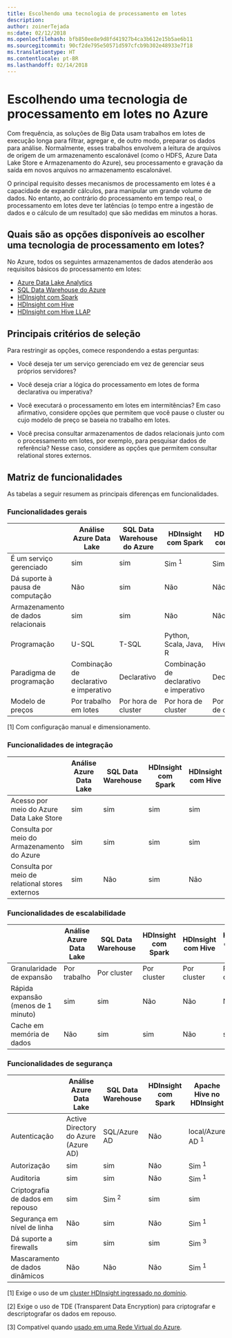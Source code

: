 ```yaml
---
title: Escolhendo uma tecnologia de processamento em lotes
description: 
author: zoinerTejada
ms:date: 02/12/2018
ms.openlocfilehash: bfb850ee8e9d8fd41927b4ca3b612e15b5ae6b11
ms.sourcegitcommit: 90cf2de795e50571d597cfcb9b302e48933e7f18
ms.translationtype: HT
ms.contentlocale: pt-BR
ms.lasthandoff: 02/14/2018
---
```

# <a name="choosing-a-batch-processing-technology-in-azure"></a>Escolhendo uma tecnologia de processamento em lotes no Azure

Com frequência, as soluções de Big Data usam trabalhos em lotes de execução longa para filtrar, agregar e, de outro modo, preparar os dados para análise. Normalmente, esses trabalhos envolvem a leitura de arquivos de origem de um armazenamento escalonável (como o HDFS, Azure Data Lake Store e Armazenamento do Azure), seu processamento e gravação da saída em novos arquivos no armazenamento escalonável. 

O principal requisito desses mecanismos de processamento em lotes é a capacidade de expandir cálculos, para manipular um grande volume de dados. No entanto, ao contrário do processamento em tempo real, o processamento em lotes deve ter latências (o tempo entre a ingestão de dados e o cálculo de um resultado) que são medidas em minutos a horas.

## <a name="what-are-your-options-when-choosing-a-batch-processing-technology"></a>Quais são as opções disponíveis ao escolher uma tecnologia de processamento em lotes?

No Azure, todos os seguintes armazenamentos de dados atenderão aos requisitos básicos do processamento em lotes:

- [Azure Data Lake Analytics](/azure/data-lake-analytics/)
- [SQL Data Warehouse do Azure](/azure/sql-data-warehouse/sql-data-warehouse-overview-what-is)
- [HDInsight com Spark](/azure/hdinsight/spark/apache-spark-overview)
- [HDInsight com Hive](/azure/hdinsight/hadoop/hdinsight-use-hive)
- [HDInsight com Hive LLAP](/azure/hdinsight/interactive-query/apache-interactive-query-get-started)

## <a name="key-selection-criteria"></a>Principais critérios de seleção

Para restringir as opções, comece respondendo a estas perguntas:

- Você deseja ter um serviço gerenciado em vez de gerenciar seus próprios servidores?

- Você deseja criar a lógica do processamento em lotes de forma declarativa ou imperativa?

- Você executará o processamento em lotes em intermitências? Em caso afirmativo, considere opções que permitem que você pause o cluster ou cujo modelo de preço se baseia no trabalho em lotes.

- Você precisa consultar armazenamentos de dados relacionais junto com o processamento em lotes, por exemplo, para pesquisar dados de referência? Nesse caso, considere as opções que permitem consultar relational stores externos.

## <a name="capability-matrix"></a>Matriz de funcionalidades

As tabelas a seguir resumem as principais diferenças em funcionalidades. 

### <a name="general-capabilities"></a>Funcionalidades gerais

| | Análise Azure Data Lake | SQL Data Warehouse do Azure | HDInsight com Spark | HDInsight com Hive | HDInsight com Hive LLAP |
| --- | --- | --- | --- | --- | --- |
| É um serviço gerenciado | sim | sim | Sim <sup>1</sup> | Sim <sup>1</sup> | Sim <sup>1</sup> |
| Dá suporte à pausa de computação | Não  | sim | Não  | Não  | Não  |
| Armazenamento de dados relacionais | sim | sim | Não  | Não  | Não  |
| Programação | U-SQL | T-SQL | Python, Scala, Java, R | HiveQL | HiveQL |
| Paradigma de programação | Combinação de declarativo e imperativo  | Declarativo | Combinação de declarativo e imperativo | Declarativo | Declarativo | 
| Modelo de preços | Por trabalho em lotes | Por hora de cluster | Por hora de cluster | Por hora de cluster | Por hora de cluster |  

[1] Com configuração manual e dimensionamento.
 
### <a name="integration-capabilities"></a>Funcionalidades de integração
| | Análise Azure Data Lake | SQL Data Warehouse | HDInsight com Spark | HDInsight com Hive | HDInsight com Hive LLAP |
| --- | --- | --- | --- | --- | --- |
| Acesso por meio do Azure Data Lake Store | sim | sim | sim | sim | sim |
| Consulta por meio do Armazenamento do Azure | sim | sim | sim | sim | sim |
| Consulta por meio de relational stores externos | sim | Não  | sim | Não  | Não  |

### <a name="scalability-capabilities"></a>Funcionalidades de escalabilidade
| | Análise Azure Data Lake | SQL Data Warehouse | HDInsight com Spark | HDInsight com Hive | HDInsight com Hive LLAP |
| --- | --- | --- | --- | --- | --- |
| Granularidade de expansão  | Por trabalho | Por cluster | Por cluster | Por cluster | Por cluster |
| Rápida expansão (menos de 1 minuto) | sim | sim | Não  | Não  | Não  |
| Cache em memória de dados | Não  | sim | sim | Não  | sim | 

### <a name="security-capabilities"></a>Funcionalidades de segurança
| | Análise Azure Data Lake | SQL Data Warehouse | HDInsight com Spark | Apache Hive no HDInsight | Hive LLAP no HDInsight |
| --- | --- | --- | --- | --- | --- |
| Autenticação  | Active Directory do Azure (Azure AD) | SQL/Azure AD | Não  | local/Azure AD <sup>1</sup> | local/Azure AD <sup>1</sup> |
| Autorização  | sim | sim| Não  | Sim <sup>1</sup> | Sim <sup>1</sup> |
| Auditoria  | sim | sim | Não  | Sim <sup>1</sup> | Sim <sup>1</sup> |
| Criptografia de dados em repouso | sim| Sim <sup>2</sup> | sim | sim | sim |
| Segurança em nível de linha | Não  | sim | Não  | Sim <sup>1</sup> | Sim <sup>1</sup> |
| Dá suporte a firewalls | sim | sim | sim | Sim <sup>3</sup> | Sim <sup>3</sup> |
| Mascaramento de dados dinâmicos | Não  | Não  | Não  | Sim <sup>1</sup> | Sim <sup>1</sup> |

[1] Exige o uso de um [cluster HDInsight ingressado no domínio](/azure/hdinsight/domain-joined/apache-domain-joined-introduction).

[2] Exige o uso de TDE (Transparent Data Encryption) para criptografar e descriptografar os dados em repouso.

[3] Compatível quando [usado em uma Rede Virtual do Azure](/azure/hdinsight/hdinsight-extend-hadoop-virtual-network).

